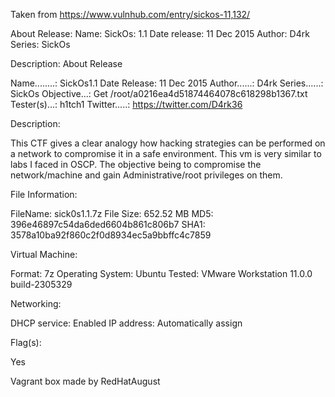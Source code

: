 Taken from https://www.vulnhub.com/entry/sickos-11,132/ 

About Release:
    Name: SickOs: 1.1
    Date release: 11 Dec 2015
    Author: D4rk
    Series: SickOs

Description:
About Release

Name........: SickOs1.1
Date Release: 11 Dec 2015
Author......: D4rk
Series......: SickOs
Objective...: Get /root/a0216ea4d51874464078c618298b1367.txt
Tester(s)...: h1tch1
Twitter.....: https://twitter.com/D4rk36

Description:

This CTF gives a clear analogy how hacking strategies can be performed on a network to compromise it in a safe environment. This vm is very similar to labs I faced in OSCP. The objective being to compromise the network/machine and gain Administrative/root privileges on them.

File Information:

FileName: sick0s1.1.7z
File Size: 652.52 MB
MD5: 396e46897c54da6ded6604b861c806b7
SHA1: 3578a10ba92f860c2f0d8934ec5a9bbffc4c7859

Virtual Machine:

Format: 7z
Operating System: Ubuntu
Tested: VMware Workstation 11.0.0 build-2305329

Networking:

DHCP service: Enabled
IP address: Automatically assign

Flag(s):

Yes

Vagrant box made by RedHatAugust
